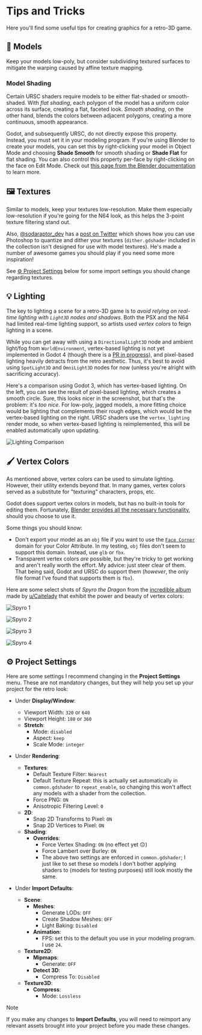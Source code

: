 # Tips and Tricks

Here you'll find some useful tips for creating graphics for a retro-3D game.

## 🎲 Models

Keep your models low-poly, but consider subdividing textured surfaces to mitigate the warping caused by affine texture mapping.

### Model Shading

Certain URSC shaders require models to be either flat-shaded or smooth-shaded. With *flat shading*, each polygon of the model has a uniform color across its surface, creating a flat, faceted look. *Smooth shading*, on the other hand, blends the colors between adjacent polygons, creating a more continuous, smooth appearance.

Godot, and subsequently URSC, do not directly expose this property. Instead, you must set it in your modeling program. If you're using Blender to create your models, you can set this by right-clicking your model in Object Mode and choosing **Shade Smooth** for smooth shading or **Shade Flat** for flat shading. You can also control this property per-face by right-clicking on the face on Edit Mode.
Check out [this page from the Blender documentation](https://docs.blender.org/manual/en/latest/scene_layout/object/editing/shading.html#shade-smooth) to learn more.

## 🖼️ Textures

Similar to models, keep your textures low-resolution. Make them especially low-resolution if you're going for the N64 look, as this helps the 3-point texture filtering stand out.

Also, [@sodaraptor_dev](https://twitter.com/sodaraptor_dev) has a [post on Twitter](https://twitter.com/i/bookmarks?post_id=1672759372319956998) which shows how you can use Photoshop to quantize and dither your textures (`dither.gdshader` included in the collection isn't designed for use with model textures). He's made a number of awesome games you should play if you need some more inspiration!

See [⚙️ Project Settings](#⚙️-project-settings) below for some import settings you should change regarding textures.

## 💡 Lighting

The key to lighting a scene for a retro-3D game is to *avoid relying on real-time lighting with `Light3D` nodes and shadows*. Both the PSX and the N64 had limited real-time lighting support, so artists used *vertex colors* to feign lighting in a scene.

While you can get away with using a `DirectionalLight3D` node and ambient light/fog from `WorldEnvironment`, vertex-based lighting is not yet implemented in Godot 4 (though there is a [PR in progress](https://github.com/godotengine/godot/pull/83360)), and pixel-based lighting heavily detracts from the retro aesthetic. Thus, it's best to avoid using `SpotLight3D` and `OmniLight3D` nodes for now (unless you're alright with sacrificing accuracy).

Here's a comparison using Godot 3, which has vertex-based lighting. On the left, you can see the result of pixel-based lighting, which creates a smooth circle. Sure, this looks nicer in the screenshot, but that's the problem: it's *too nice*. For low-poly, jagged models, a more fitting choice would be lighting that complements their rough edges, which would be the vertex-based lighting on the right. URSC shaders use the `vertex_lighting` render mode, so when vertex-based lighting is reimplemented, this will be enabled automatically upon updating.

![Lighting Comparison](images/lighting_comparison.png)

## 🖌️ Vertex Colors

As mentioned above, vertex colors can be used to simulate lighting. However, their utility extends beyond that. In many games, vertex colors served as a substitute for "texturing" characters, props, etc.

Godot does support vertex colors in models, but has no built-in tools for editing them. Fortunately, [Blender provides all the necessary functionality](https://docs.blender.org/manual/en/latest/sculpt_paint/vertex_paint/index.html), should you choose to use it.

Some things you should know:

- Don't export your model as an `obj` file if you want to use the [`Face Corner`](https://docs.blender.org/manual/en/latest/modeling/meshes/properties/object_data.html#creating-a-new-color-attribute) domain for your Color Attribute. In my testing, `obj` files don't seem to support this domain. Instead, use `glb` or `fbx`.
- Transparent vertex colors *are* possible, but they're tricky to get working and aren't really worth the effort. My advice: just steer clear of them. That being said, Godot and URSC do support them (*however*, the only file format I've found that supports them is `fbx`).

Here are some select shots of *Spyro the Dragon* from the [incredible album](https://imgur.com/a/W4uw7) made by [u/Caitelady](https://www.reddit.com/user/Caitelady/) that exhibit the power and beauty of vertex colors:

![Spyro 1](images/spyro_1.png)

![Spyro 2](images/spyro_2.png)

![Spyro 3](images/spyro_3.png)

![Spyro 4](images/spyro_4.png)

## ⚙️ Project Settings

Here are some settings I recommend changing in the **Project Settings** menu. These are not mandatory changes, but they will help you set up your project for the retro look:

- Under **Display/Window**:
  - Viewport Width: `320` or `640`
  - Viewport Height: `180` or `360`
  - **Stretch**:
    - Mode: `disabled`
    - Aspect: `keep`
    - Scale Mode: `integer`

- Under **Rendering**:
  - **Textures**:
    - Default Texture Filter: `Nearest`
    - Default Texture Repeat: this is actually set automatically in `common.gdshader` to `repeat_enable`, so changing this won't affect any models with a shader from the collection.
    - Force PNG: `ON`
    - Anisotropic Filtering Level: `0`
  - **2D**:
    - Snap 2D Transforms to Pixel: `ON`
    - Snap 2D Vertices to Pixel: `ON`
  - **Shading**:
    - **Overrides**:
      - Force Vertex Shading: `ON` (no effect yet 😔)
      - Force Lambert over Burley: `ON`
      - The above two settings are enforced in `common.gdshader`; I just like to set these so models I don't bother applying shaders to (models for testing purposes) still look mostly the same.

- Under **Import Defaults**:
  - **Scene**:
    - **Meshes**:
      - Generate LODs: `OFF`
      - Create Shadow Meshes: `OFF`
      - Light Baking: `Disabled`
    - **Animation**:
      - FPS: set this to the default you use in your modeling program. I use `24`.
  - **Texture2D**:
    - **Mipmaps**:
      - Generate: `OFF`
    - **Detect 3D**:
      - Compress To: `Disabled`
  - **Texture3D**:
    - **Compress**:
      - Mode: `Lossless`

> [!NOTE]
> If you make any changes to **Import Defaults**, you will need to reimport any relevant assets brought into your project before you made these changes.
